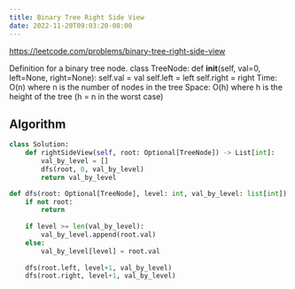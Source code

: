 ```yaml
---
title: Binary Tree Right Side View
date: 2022-11-20T09:03:20-08:00
---
```


https://leetcode.com/problems/binary-tree-right-side-view

Definition for a binary tree node.
class TreeNode:
    def __init__(self, val=0, left=None, right=None):
        self.val = val
        self.left = left
        self.right = right
Time: O(n) where n is the number of nodes in the tree
Space: O(h) where h is the height of the tree (h = n in the worst case)

## Algorithm

```python
class Solution:
    def rightSideView(self, root: Optional[TreeNode]) -> List[int]:
        val_by_level = []
        dfs(root, 0, val_by_level)
        return val_by_level

def dfs(root: Optional[TreeNode], level: int, val_by_level: list[int]):
    if not root:
        return
    
    if level >= len(val_by_level):
        val_by_level.append(root.val)
    else:
        val_by_level[level] = root.val
    
    dfs(root.left, level+1, val_by_level)
    dfs(root.right, level+1, val_by_level)
```


